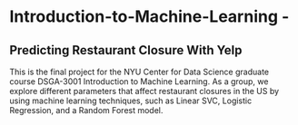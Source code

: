# Introduction-to-Machine-Learning - 

## Predicting Restaurant Closure With Yelp
This is the final project for the NYU Center for Data Science graduate course DSGA-3001 Introduction to Machine Learning.
As a group, we explore different parameters that affect restaurant closures in the US by using machine learning techniques, such as Linear SVC, Logistic Regression, and a Random Forest model. 

